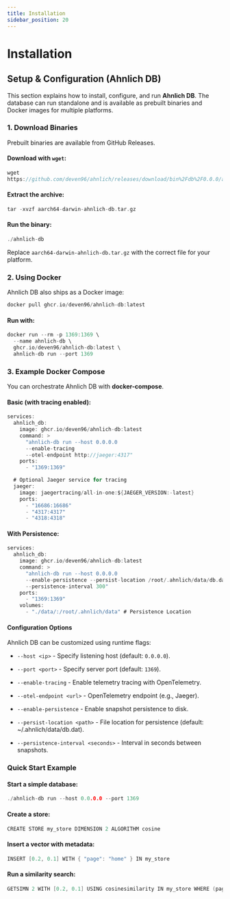 ```yaml
---
title: Installation
sidebar_position: 20
---
```


# Installation

## Setup & Configuration (**Ahnlich DB**)
This section explains how to install, configure, and run **Ahnlich DB**. The database can run standalone and is available as prebuilt binaries and Docker images for multiple platforms.


### 1. Download Binaries
Prebuilt binaries are available from GitHub Releases.

#### Download with `wget`:
```go
wget 
https://github.com/deven96/ahnlich/releases/download/bin%2Fdb%2F0.0.0/aarch64-darwin-ahnlich-db.tar.gz
```

#### Extract the archive:
```go
tar -xvzf aarch64-darwin-ahnlich-db.tar.gz
```

#### Run the binary:
```go
./ahnlich-db
```

Replace `aarch64-darwin-ahnlich-db.tar.gz` with the correct file for your platform.

### 2. Using Docker
Ahnlich DB also ships as a Docker image:
```go
docker pull ghcr.io/deven96/ahnlich-db:latest
```

#### Run with:
```go
docker run --rm -p 1369:1369 \
  --name ahnlich-db \
  ghcr.io/deven96/ahnlich-db:latest \
  ahnlich-db run --port 1369
```

### 3. Example Docker Compose

You can orchestrate Ahnlich DB with **docker-compose**.

#### Basic (with tracing enabled):
```go
services:
  ahnlich_db:
    image: ghcr.io/deven96/ahnlich-db:latest
    command: >
      "ahnlich-db run --host 0.0.0.0
      --enable-tracing
      --otel-endpoint http://jaeger:4317"
    ports:
      - "1369:1369"

  # Optional Jaeger service for tracing
  jaeger:
    image: jaegertracing/all-in-one:${JAEGER_VERSION:-latest}
    ports:
      - "16686:16686"
      - "4317:4317"
      - "4318:4318"
``` 

#### With Persistence:
```go
services:
  ahnlich_db:
    image: ghcr.io/deven96/ahnlich-db:latest
    command: >
      "ahnlich-db run --host 0.0.0.0
      --enable-persistence --persist-location /root/.ahnlich/data/db.dat
      --persistence-interval 300"
    ports:
      - "1369:1369"
    volumes:
      - "./data/:/root/.ahnlich/data" # Persistence Location
```

#### Configuration Options

Ahnlich DB can be customized using runtime flags:

- `--host <ip>` - Specify listening host (default: `0.0.0.0`).


- `--port <port>` - Specify server port (default: `1369`).


- `--enable-tracing` - Enable telemetry tracing with OpenTelemetry.


- `--otel-endpoint <url>` - OpenTelemetry endpoint (e.g., Jaeger).


- `--enable-persistence` - Enable snapshot persistence to disk.


- `--persist-location <path>` - File location for persistence (default: ~/.ahnlich/data/db.dat).


- `--persistence-interval <seconds>` - Interval in seconds between snapshots.


### Quick Start Example

#### Start a simple database:
```go
./ahnlich-db run --host 0.0.0.0 --port 1369
```

#### Create a store:
```go
CREATE STORE my_store DIMENSION 2 ALGORITHM cosine
```

#### Insert a vector with metadata:
```go
INSERT [0.2, 0.1] WITH { "page": "home" } IN my_store
```

#### Run a similarity search:
```go
GETSIMN 2 WITH [0.2, 0.1] USING cosinesimilarity IN my_store WHERE (page != hidden)
```
